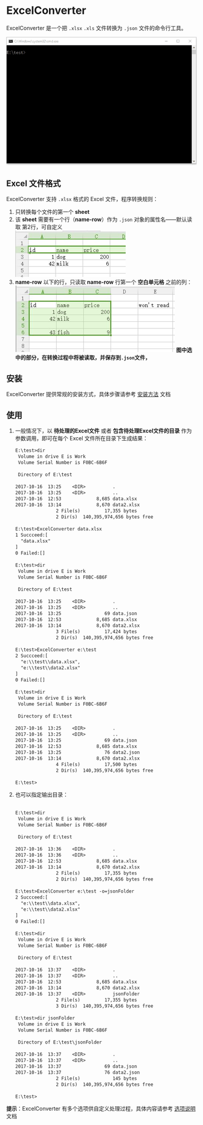 # ExcelConverter

ExcelConverter 是一个把 `.xlsx` `.xls` 文件转换为 `.json` 文件的命令行工具。

![ec-basic](./doc/img/ec-basic.gif)

## Excel 文件格式

ExcelConverter 支持 `.xlsx` 格式的 Excel 文件，程序转换规则：

1. 只转换每个文件的第一个 **sheet**
1. 该 **sheet** 需要有一个行（**name-row**）作为 `.json` 对象的属性名——默认读取 第2行，可自定义  
    ![ec-name-row](./doc/img/ec-name-row.jpg)
1. **name-row** 以下的行，只读取 **name-row** 行第一个 **空白单元格** 之前的列：  
    ![ec-convert-zone](./doc/img/ec-convert-zone.jpg)
    **图中选中的部分，在转换过程中将被读取，并保存到`.json`文件，**

## 安装

ExcelConverter 提供常规的安装方式，具体步骤请参考 [安装方法](how-to-install-excelconverter) 文档

## 使用

1. 一般情况下，以 **待处理的Excel文件** 或者 **包含待处理Excel文件的目录** 作为参数调用，即可在每个 Excel 文件所在目录下生成结果：

	```shell
	E:\test>dir
	 Volume in drive E is Work
	 Volume Serial Number is F0BC-6B6F

	 Directory of E:\test

	2017-10-16  13:25    <DIR>          .
	2017-10-16  13:25    <DIR>          ..
	2017-10-16  12:53             8,685 data.xlsx
	2017-10-16  13:14             8,670 data2.xlsx
	               2 File(s)         17,355 bytes
	               2 Dir(s)  140,395,974,656 bytes free

	E:\test>ExcelConverter data.xlsx
	1 Succceed:[
	  "data.xlsx"
	]
	0 Failed:[]

	E:\test>dir
	 Volume in drive E is Work
	 Volume Serial Number is F0BC-6B6F

	 Directory of E:\test

	2017-10-16  13:25    <DIR>          .
	2017-10-16  13:25    <DIR>          ..
	2017-10-16  13:25                69 data.json
	2017-10-16  12:53             8,685 data.xlsx
	2017-10-16  13:14             8,670 data2.xlsx
	               3 File(s)         17,424 bytes
	               2 Dir(s)  140,395,974,656 bytes free

	E:\test>ExcelConverter e:\test
	2 Succceed:[
	  "e:\\test\\data.xlsx",
	  "e:\\test\\data2.xlsx"
	]
	0 Failed:[]

	E:\test>dir
	 Volume in drive E is Work
	 Volume Serial Number is F0BC-6B6F

	 Directory of E:\test

	2017-10-16  13:25    <DIR>          .
	2017-10-16  13:25    <DIR>          ..
	2017-10-16  13:25                69 data.json
	2017-10-16  12:53             8,685 data.xlsx
	2017-10-16  13:25                76 data2.json
	2017-10-16  13:14             8,670 data2.xlsx
	               4 File(s)         17,500 bytes
	               2 Dir(s)  140,395,974,656 bytes free

	E:\test>
	```

1. 也可以指定输出目录：


	```shell

	E:\test>dir
	 Volume in drive E is Work
	 Volume Serial Number is F0BC-6B6F

	 Directory of E:\test

	2017-10-16  13:36    <DIR>          .
	2017-10-16  13:36    <DIR>          ..
	2017-10-16  12:53             8,685 data.xlsx
	2017-10-16  13:14             8,670 data2.xlsx
	               2 File(s)         17,355 bytes
	               2 Dir(s)  140,395,974,656 bytes free

	E:\test>ExcelConverter e:\test -o=jsonFolder
	2 Succceed:[
	  "e:\\test\\data.xlsx",
	  "e:\\test\\data2.xlsx"
	]
	0 Failed:[]

	E:\test>dir
	 Volume in drive E is Work
	 Volume Serial Number is F0BC-6B6F

	 Directory of E:\test

	2017-10-16  13:37    <DIR>          .
	2017-10-16  13:37    <DIR>          ..
	2017-10-16  12:53             8,685 data.xlsx
	2017-10-16  13:14             8,670 data2.xlsx
	2017-10-16  13:37    <DIR>          jsonFolder
	               2 File(s)         17,355 bytes
	               3 Dir(s)  140,395,974,656 bytes free

	E:\test>dir jsonFolder
	 Volume in drive E is Work
	 Volume Serial Number is F0BC-6B6F

	 Directory of E:\test\jsonFolder

	2017-10-16  13:37    <DIR>          .
	2017-10-16  13:37    <DIR>          ..
	2017-10-16  13:37                69 data.json
	2017-10-16  13:37                76 data2.json
	               2 File(s)            145 bytes
	               2 Dir(s)  140,395,974,656 bytes free

	E:\test>

	```

**提示**：ExcelConverter 有多个选项供自定义处理过程，具体内容请参考 [选项说明](./doc/how_to_use_options.md) 文档